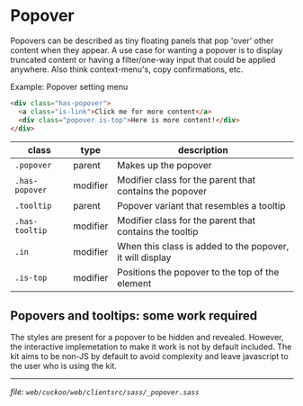 # Popover

Popovers can be described as tiny floating panels that pop 'over' other content
when they appear. A use case for wanting a popover is to display truncated content
or having a filter/one-way input that could be applied anywhere. Also think context-menu's,
copy confirmations, etc.

Example: Popover setting menu
```html
<div class="has-popover">
  <a class="is-link">Click me for more content</a>
  <div class="popover is-top">Here is more content!</div>
</div>
```

| class          | type     | description                                              |
| -------------- | -------- | -------------------------------------------------------- |
| `.popover`     | parent   | Makes up the popover                                     |
| `.has-popover` | modifier | Modifier class for the parent that contains the popover  |
| `.tooltip`     | parent   | Popover variant that resembles a tooltip                 |
| `.has-tooltip` | modifier | Modifier class for the parent that contains the tooltip  |
| `.in`          | modifier | When this class is added to the popover, it will display |
| `.is-top`      | modifier | Positions the popover to the top of the element          |

## Popovers and tooltips: some work required
The styles are present for a popover to be hidden and revealed. However, the interactive
implemetation to make it work is not by default included. The kit aims to be non-JS by
default to avoid complexity and leave javascript to the user who is using the kit.

---
_file: `web/cuckoo/web/clientsrc/sass/_popover.sass`_
